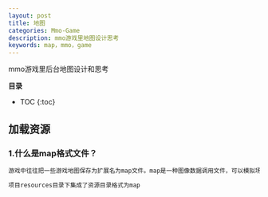 ```yaml
---
layout: post
title: 地图
categories: Mmo-Game
description: mmo游戏里地图设计思考
keywords: map，mmo，game
---
```


 mmo游戏里后台地图设计和思考

**目录**

* TOC
{:toc}

## 加载资源

### 1.什么是map格式文件？

```sh
游戏中往往把一些游戏地图保存为扩展名为map文件。map是一种图像数据调用文件，可以模拟场景。

项目resources目录下集成了资源目录格式为map
```


